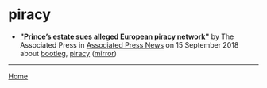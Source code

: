 # piracy

 - [**"Prince’s estate sues alleged European piracy network"**](https://www.apnews.com/7175907b6f0247e79365312718c0b1b6) by The Associated Press in [Associated Press News](https://www.apnews.com/) on 15 September 2018 about [bootleg](https://bjmdotnet.github.io/pr1nc3/topics/bootleg/), [piracy](https://bjmdotnet.github.io/pr1nc3/topics/piracy/) ([mirror](https://web.archive.org/web/*/https://www.apnews.com/7175907b6f0247e79365312718c0b1b6))

----

[Home](../)
